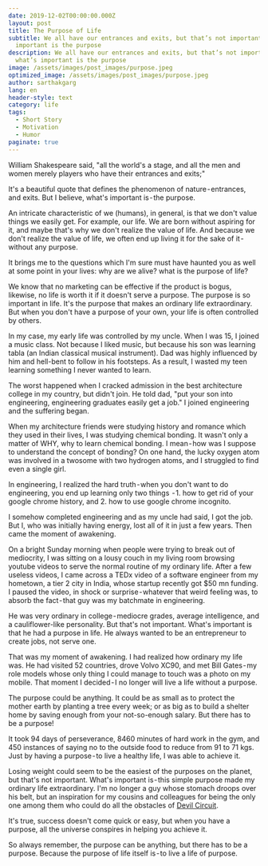 ```yaml
---
date: 2019-12-02T00:00:00.000Z
layout: post
title: The Purpose of Life
subtitle: We all have our entrances and exits, but that’s not important, what’s
  important is the purpose
description: We all have our entrances and exits, but that’s not important,
  what’s important is the purpose
image: /assets/images/post_images/purpose.jpeg
optimized_image: /assets/images/post_images/purpose.jpeg
author: sarthakgarg
lang: en
header-style: text
category: life
tags:
  - Short Story
  - Motivation
  - Humor
paginate: true
---
```

William Shakespeare said, "all the world's a stage, and all the men and women merely players who have their entrances and exits;"

It's a beautiful quote that defines the phenomenon of nature - entrances, and exits. But I believe, what's important is - the purpose.

An intricate characteristic of we (humans), in general, is that we don't value things we easily get. For example, our life. We are born without aspiring for it, and maybe that's why we don't realize the value of life. And because we don't realize the value of life, we often end up living it for the sake of it - without any purpose.

It brings me to the questions which I'm sure must have haunted you as well at some point in your lives: why are we alive? what is the purpose of life?

We know that no marketing can be effective if the product is bogus, likewise, no life is worth it if it doesn't serve a purpose. The purpose is so important in life. It's the purpose that makes an ordinary life extraordinary. But when you don't have a purpose of your own, your life is often controlled by others.

In my case, my early life was controlled by my uncle. When I was 15, I joined a music class. Not because I liked music, but because his son was learning tabla (an Indian classical musical instrument). Dad was highly influenced by him and hell-bent to follow in his footsteps. As a result, I wasted my teen learning something I never wanted to learn.

The worst happened when I cracked admission in the best architecture college in my country, but didn't join. He told dad, "put your son into engineering, engineering graduates easily get a job." I joined engineering and the suffering began. 

When my architecture friends were studying history and romance which they used in their lives, I was studying chemical bonding. It wasn't only a matter of WHY, why to learn chemical bonding. I mean - how was I suppose to understand the concept of bonding? On one hand, the lucky oxygen atom was involved in a twosome with two hydrogen atoms, and I struggled to find even a single girl.

In engineering, I realized the hard truth - when you don't want to do engineering, you end up learning only two things  - 1. how to get rid of your google chrome history, and 2. how to use google chrome incognito.

I somehow completed engineering and as my uncle had said, I got the job. But I, who was initially having energy, lost all of it in just a few years.
Then came the moment of awakening.

On a bright Sunday morning when people were trying to break out of mediocrity, I was sitting on a lousy couch in my living room browsing youtube videos to serve the normal routine of my ordinary life. After a few useless videos, I came across a TEDx video of a software engineer from my hometown, a tier 2 city in India, whose startup recently got $50 mn funding. I paused the video, in shock or surprise - whatever that weird feeling was, to absorb the fact - that guy was my batchmate in engineering. 

He was very ordinary in college - mediocre grades, average intelligence, and a cauliflower-like personality. But that's not important. What's important is that he had a purpose in life. He always wanted to be an entrepreneur to create jobs, not serve one.

That was my moment of awakening. I had realized how ordinary my life was. He had visited 52 countries, drove Volvo XC90, and met Bill Gates - my role models whose only thing I could manage to touch was a photo on my mobile. That moment I decided - I no longer will live a life without a purpose.

The purpose could be anything. It could be as small as to protect the mother earth by planting a tree every week; or as big as to build a shelter home by saving enough from your not-so-enough salary. But there has to be a purpose!

It took 94 days of perseverance, 8460 minutes of hard work in the gym, and 450 instances of saying no to the outside food to reduce from 91 to 71 kgs. Just by having a purpose - to live a healthy life, I was able to achieve it.

Losing weight could seem to be the easiest of the purposes on the planet, but that's not important. What's important is - this simple purpose made my ordinary life extraordinary. I'm no longer a guy whose stomach droops over his belt, but an inspiration for my cousins and colleagues for being the only one among them who could do all the obstacles of [Devil Circuit](https://www.youtube.com/watch?v=1CUIOQzzwsM).

It's true, success doesn't come quick or easy, but when you have a purpose, all the universe conspires in helping you achieve it.

So always remember, the purpose can be anything, but there has to be a purpose. Because the purpose of life itself is - to live a life of purpose.
